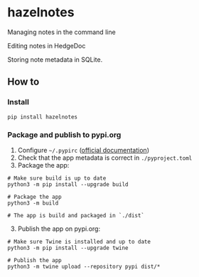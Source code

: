 # hazelnotes

Managing notes in the command line

Editing notes in HedgeDoc

Storing note metadata in SQLite.    

## How to

### Install

```shell
pip install hazelnotes
```

### Package and publish to pypi.org

1. Configure `~/.pypirc` ([official documentation](https://packaging.python.org/en/latest/specifications/pypirc/))
2. Check that the app metadata is correct in `./pyproject.toml`
3. Package the app:

```shell
# Make sure build is up to date
python3 -m pip install --upgrade build

# Package the app
python3 -m build

# The app is build and packaged in `./dist`
```

3. Publish the app on pypi.org:

```shell
# Make sure Twine is installed and up to date
python3 -m pip install --upgrade twine

# Publish the app
python3 -m twine upload --repository pypi dist/*
```